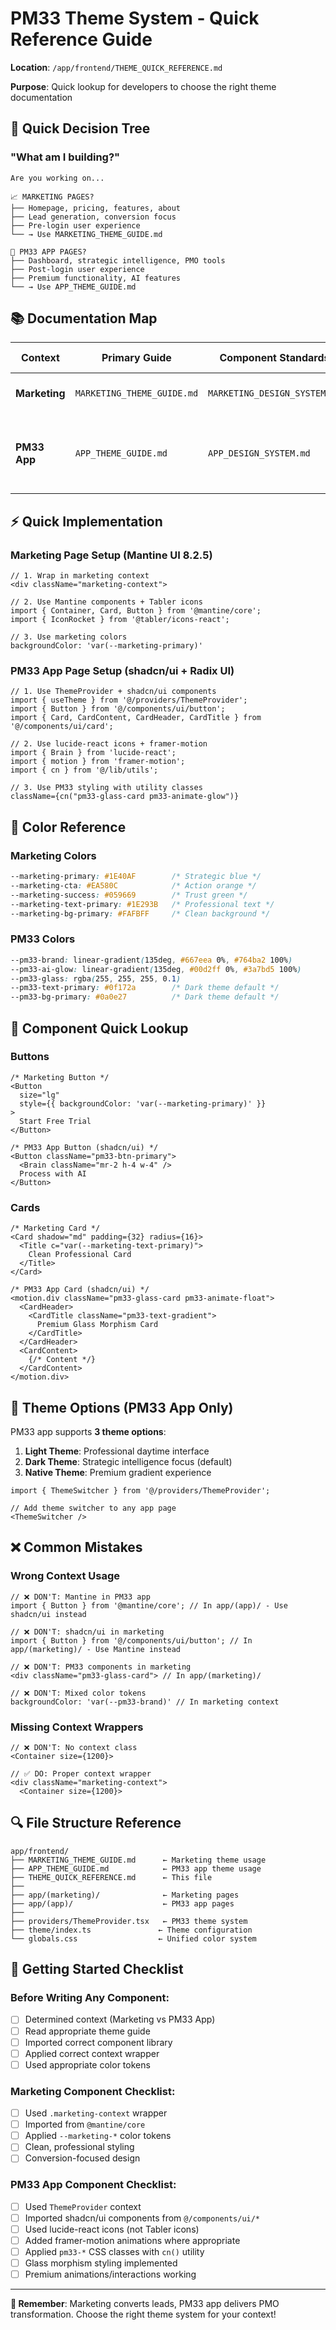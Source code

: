 # PM33 Theme System - Quick Reference Guide

**Location**: `/app/frontend/THEME_QUICK_REFERENCE.md`

**Purpose**: Quick lookup for developers to choose the right theme documentation

## 🚀 **Quick Decision Tree**

### **"What am I building?"**

```
Are you working on...

📈 MARKETING PAGES?
├── Homepage, pricing, features, about
├── Lead generation, conversion focus
├── Pre-login user experience
└── → Use MARKETING_THEME_GUIDE.md

🎯 PM33 APP PAGES?  
├── Dashboard, strategic intelligence, PMO tools
├── Post-login user experience
├── Premium functionality, AI features
└── → Use APP_THEME_GUIDE.md
```

## 📚 **Documentation Map**

| Context | Primary Guide | Component Standards | Technology Stack |
|---------|---------------|-------------------|------------------|
| **Marketing** | `MARKETING_THEME_GUIDE.md` | `MARKETING_DESIGN_SYSTEM.md` | Mantine UI 8.2.5 + @tabler/icons |
| **PM33 App** | `APP_THEME_GUIDE.md` | `APP_DESIGN_SYSTEM.md` | shadcn/ui (Radix) + Tailwind + lucide-react + framer-motion |

## ⚡ **Quick Implementation**

### **Marketing Page Setup (Mantine UI 8.2.5)**
```tsx
// 1. Wrap in marketing context
<div className="marketing-context">

// 2. Use Mantine components + Tabler icons
import { Container, Card, Button } from '@mantine/core';
import { IconRocket } from '@tabler/icons-react';

// 3. Use marketing colors
backgroundColor: 'var(--marketing-primary)'
```

### **PM33 App Page Setup (shadcn/ui + Radix UI)**  
```tsx
// 1. Use ThemeProvider + shadcn/ui components
import { useTheme } from '@/providers/ThemeProvider';
import { Button } from '@/components/ui/button';
import { Card, CardContent, CardHeader, CardTitle } from '@/components/ui/card';

// 2. Use lucide-react icons + framer-motion
import { Brain } from 'lucide-react';
import { motion } from 'framer-motion';
import { cn } from '@/lib/utils';

// 3. Use PM33 styling with utility classes
className={cn("pm33-glass-card pm33-animate-glow")}
```

## 🎨 **Color Reference**

### **Marketing Colors**
```css
--marketing-primary: #1E40AF        /* Strategic blue */
--marketing-cta: #EA580C            /* Action orange */
--marketing-success: #059669        /* Trust green */
--marketing-text-primary: #1E293B   /* Professional text */
--marketing-bg-primary: #FAFBFF     /* Clean background */
```

### **PM33 Colors** 
```css
--pm33-brand: linear-gradient(135deg, #667eea 0%, #764ba2 100%)
--pm33-ai-glow: linear-gradient(135deg, #00d2ff 0%, #3a7bd5 100%)
--pm33-glass: rgba(255, 255, 255, 0.1)
--pm33-text-primary: #0f172a        /* Dark theme default */
--pm33-bg-primary: #0a0e27          /* Dark theme default */
```

## 🔧 **Component Quick Lookup**

### **Buttons**
```tsx
/* Marketing Button */
<Button 
  size="lg"
  style={{ backgroundColor: 'var(--marketing-primary)' }}
>
  Start Free Trial
</Button>

/* PM33 App Button (shadcn/ui) */
<Button className="pm33-btn-primary">
  <Brain className="mr-2 h-4 w-4" />
  Process with AI
</Button>
```

### **Cards**
```tsx
/* Marketing Card */
<Card shadow="md" padding={32} radius={16}>
  <Title c="var(--marketing-text-primary)">
    Clean Professional Card
  </Title>
</Card>

/* PM33 App Card (shadcn/ui) */
<motion.div className="pm33-glass-card pm33-animate-float">
  <CardHeader>
    <CardTitle className="pm33-text-gradient">
      Premium Glass Morphism Card
    </CardTitle>
  </CardHeader>
  <CardContent>
    {/* Content */}
  </CardContent>
</motion.div>
```

## 🎯 **Theme Options (PM33 App Only)**

PM33 app supports **3 theme options**:

1. **Light Theme**: Professional daytime interface
2. **Dark Theme**: Strategic intelligence focus (default)  
3. **Native Theme**: Premium gradient experience

```tsx
import { ThemeSwitcher } from '@/providers/ThemeProvider';

// Add theme switcher to any app page
<ThemeSwitcher />
```

## ❌ **Common Mistakes**

### **Wrong Context Usage**
```tsx
// ❌ DON'T: Mantine in PM33 app  
import { Button } from '@mantine/core'; // In app/(app)/ - Use shadcn/ui instead

// ❌ DON'T: shadcn/ui in marketing
import { Button } from '@/components/ui/button'; // In app/(marketing)/ - Use Mantine instead

// ❌ DON'T: PM33 components in marketing
<div className="pm33-glass-card"> // In app/(marketing)/

// ❌ DON'T: Mixed color tokens
backgroundColor: 'var(--pm33-brand)' // In marketing context
```

### **Missing Context Wrappers**
```tsx
// ❌ DON'T: No context class
<Container size={1200}>

// ✅ DO: Proper context wrapper  
<div className="marketing-context">
  <Container size={1200}>
```

## 🔍 **File Structure Reference**

```
app/frontend/
├── MARKETING_THEME_GUIDE.md      ← Marketing theme usage
├── APP_THEME_GUIDE.md            ← PM33 app theme usage
├── THEME_QUICK_REFERENCE.md      ← This file
├── 
├── app/(marketing)/              ← Marketing pages
├── app/(app)/                    ← PM33 app pages
├── 
├── providers/ThemeProvider.tsx   ← PM33 theme system
├── theme/index.ts               ← Theme configuration
└── globals.css                  ← Unified color system
```

## 🚀 **Getting Started Checklist**

### **Before Writing Any Component:**
- [ ] Determined context (Marketing vs PM33 App)
- [ ] Read appropriate theme guide
- [ ] Imported correct component library
- [ ] Applied correct context wrapper
- [ ] Used appropriate color tokens

### **Marketing Component Checklist:**
- [ ] Used `.marketing-context` wrapper
- [ ] Imported from `@mantine/core`
- [ ] Applied `--marketing-*` color tokens
- [ ] Clean, professional styling
- [ ] Conversion-focused design

### **PM33 App Component Checklist:**
- [ ] Used `ThemeProvider` context
- [ ] Imported shadcn/ui components from `@/components/ui/*`
- [ ] Used lucide-react icons (not Tabler icons)
- [ ] Added framer-motion animations where appropriate
- [ ] Applied `pm33-*` CSS classes with `cn()` utility
- [ ] Glass morphism styling implemented
- [ ] Premium animations/interactions working

---

**🎯 Remember**: Marketing converts leads, PM33 app delivers PMO transformation. Choose the right theme system for your context!